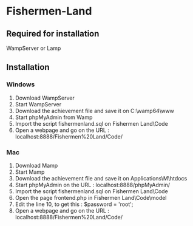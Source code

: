 # Fishermen-Land

## Required for installation
WampServer or Lamp

## Installation

### Windows
1. Download WampServer
2. Start WampServer
3. Download the achievement file and save it on C:\wamp64\www
4. Start phpMyAdmin from Wamp
5. Import the script fishermenland.sql on Fishermen Land\Code
8. Open a webpage and go on the URL : localhost:8888/Fishermen%20Land/Code/

### Mac
1. Download Mamp
2. Start Mamp
3. Download the achievement file and save it on Applications\M\htdocs
4. Start phpMyAdmin on the URL : localhost:8888/phpMyAdmin/
5. Import the script fishermenland.sql on Fishermen Land\Code
6. Open the page frontend.php in Fishermen Land\Code\model
7. Edit the line 10, to get this : $password = 'root';
8. Open a webpage and go on the URL : localhost:8888/Fishermen%20Land/Code/
